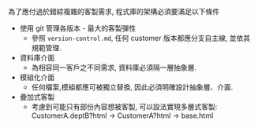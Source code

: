 為了應付過於錯綜複雜的客製需求, 程式庫的架構必須要滿足以下條件

 - 使用 git 管理各版本 - 最大的客製彈性
   - 參照 `version-control.md`, 任何 customer 版本都應分支自主線, 並依其規範管理.
 - 資料庫介面
   - 為相容同一客戶之不同需求, 資料庫必須隔一層抽象層.
 - 模組化介面
   - 任何檔案,模組都應可被獨立替換, 因此必須明確設計抽象層、介面.
 - 疊加式客製
   - 考慮到可能只有部份內容想被客製, 可以設法實現多層式客製:
     CustomerA.deptB?html -> CustomerA?html -> base.html 
